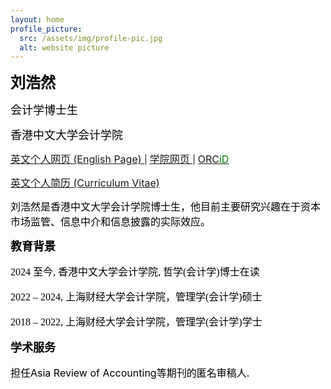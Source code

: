 ```yaml
---
layout: home
profile_picture:
  src: /assets/img/profile-pic.jpg
  alt: website picture
---
```



<p>
<b><font color="Black" size=5 class="aa">刘浩然</font></b>
</p>
<p>
<font color="Black" size=4 class="aa">会计学博士生</font>
</p>
<p>
<font color="Black" size=4 class="aa">香港中文大学会计学院</font>
</p>

<p>
<a href="https://sites.google.com/view/haoran-liu/home" target="_blank">
<font size=3>英文个人网页 (English Page) </font>
</a> | 
<a href="https://grad.bschool.cuhk.edu.hk/students/liu-haoran/" target="_blank"> <font size=3> 学院网页 </font> </a>| <a href="https://orcid.org/0009-0008-9794-0416" target="_blank"> <font size=3>ORC</font><font color="green" size=3>iD</font> </a>
<!-- <a href="https://papers.ssrn.com/" target="_blank">SSRN个人页面 </a></font> -->
</p>

<p>
<a href="https://drive.google.com/file/d/1cuOBRyM7XePEHMcM65--KdlDuo2BqTZ6/view" target="_blank"> <font size=3> 英文个人简历 (Curriculum Vitae) </font> </a>
</p>

<p>
<font color="black" size=3> 刘浩然是香港中文大学会计学院博士生，他目前主要研究兴趣在于资本市场监管、信息中介和信息披露的实际效应。

<p>
<b><font color="black" size=4 class="aa">教育背景</font></b>
</p>
<p>
<font color="black" face="微软正黑" size=3>2024 至今, 香港中文大学会计学院, 哲学(会计学)博士在读 </font>
</p>
<p>
<font color="black" face="微软正黑" size=3>2022 – 2024,	上海财经大学会计学院，管理学(会计学)硕士 </font>
</p>
<p>
<font color="black" face="微软正黑" size=3>2018 – 2022, 上海财经大学会计学院，管理学(会计学)学士 </font>
</p>

<p>
<b><font color="black" size=4 class="aa">学术服务</font></b>
</p>
<p>
<font color="black" size=3>担任Asia Review of Accounting等期刊的匿名审稿人. </font>
</p>

